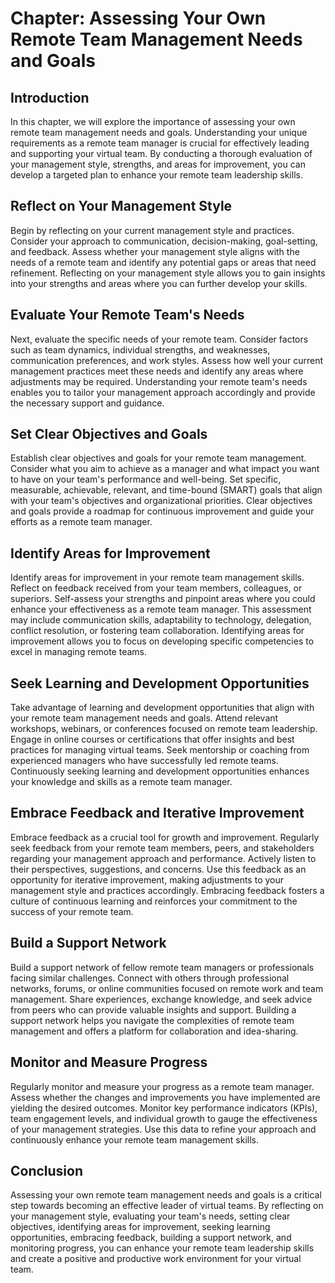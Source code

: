 Chapter: Assessing Your Own Remote Team Management Needs and Goals
==================================================================

Introduction
------------

In this chapter, we will explore the importance of assessing your own remote team management needs and goals. Understanding your unique requirements as a remote team manager is crucial for effectively leading and supporting your virtual team. By conducting a thorough evaluation of your management style, strengths, and areas for improvement, you can develop a targeted plan to enhance your remote team leadership skills.

Reflect on Your Management Style
--------------------------------

Begin by reflecting on your current management style and practices. Consider your approach to communication, decision-making, goal-setting, and feedback. Assess whether your management style aligns with the needs of a remote team and identify any potential gaps or areas that need refinement. Reflecting on your management style allows you to gain insights into your strengths and areas where you can further develop your skills.

Evaluate Your Remote Team's Needs
---------------------------------

Next, evaluate the specific needs of your remote team. Consider factors such as team dynamics, individual strengths, and weaknesses, communication preferences, and work styles. Assess how well your current management practices meet these needs and identify any areas where adjustments may be required. Understanding your remote team's needs enables you to tailor your management approach accordingly and provide the necessary support and guidance.

Set Clear Objectives and Goals
------------------------------

Establish clear objectives and goals for your remote team management. Consider what you aim to achieve as a manager and what impact you want to have on your team's performance and well-being. Set specific, measurable, achievable, relevant, and time-bound (SMART) goals that align with your team's objectives and organizational priorities. Clear objectives and goals provide a roadmap for continuous improvement and guide your efforts as a remote team manager.

Identify Areas for Improvement
------------------------------

Identify areas for improvement in your remote team management skills. Reflect on feedback received from your team members, colleagues, or superiors. Self-assess your strengths and pinpoint areas where you could enhance your effectiveness as a remote team manager. This assessment may include communication skills, adaptability to technology, delegation, conflict resolution, or fostering team collaboration. Identifying areas for improvement allows you to focus on developing specific competencies to excel in managing remote teams.

Seek Learning and Development Opportunities
-------------------------------------------

Take advantage of learning and development opportunities that align with your remote team management needs and goals. Attend relevant workshops, webinars, or conferences focused on remote team leadership. Engage in online courses or certifications that offer insights and best practices for managing virtual teams. Seek mentorship or coaching from experienced managers who have successfully led remote teams. Continuously seeking learning and development opportunities enhances your knowledge and skills as a remote team manager.

Embrace Feedback and Iterative Improvement
------------------------------------------

Embrace feedback as a crucial tool for growth and improvement. Regularly seek feedback from your remote team members, peers, and stakeholders regarding your management approach and performance. Actively listen to their perspectives, suggestions, and concerns. Use this feedback as an opportunity for iterative improvement, making adjustments to your management style and practices accordingly. Embracing feedback fosters a culture of continuous learning and reinforces your commitment to the success of your remote team.

Build a Support Network
-----------------------

Build a support network of fellow remote team managers or professionals facing similar challenges. Connect with others through professional networks, forums, or online communities focused on remote work and team management. Share experiences, exchange knowledge, and seek advice from peers who can provide valuable insights and support. Building a support network helps you navigate the complexities of remote team management and offers a platform for collaboration and idea-sharing.

Monitor and Measure Progress
----------------------------

Regularly monitor and measure your progress as a remote team manager. Assess whether the changes and improvements you have implemented are yielding the desired outcomes. Monitor key performance indicators (KPIs), team engagement levels, and individual growth to gauge the effectiveness of your management strategies. Use this data to refine your approach and continuously enhance your remote team management skills.

Conclusion
----------

Assessing your own remote team management needs and goals is a critical step towards becoming an effective leader of virtual teams. By reflecting on your management style, evaluating your team's needs, setting clear objectives, identifying areas for improvement, seeking learning opportunities, embracing feedback, building a support network, and monitoring progress, you can enhance your remote team leadership skills and create a positive and productive work environment for your virtual team.

